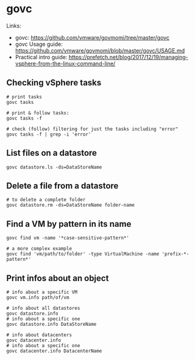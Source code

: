 # govc

Links:

- govc: https://github.com/vmware/govmomi/tree/master/govc
- govc Usage guide: https://github.com/vmware/govmomi/blob/master/govc/USAGE.md
- Practical intro guide: https://prefetch.net/blog/2017/12/19/managing-vsphere-from-the-linux-command-line/

## Checking vSphere tasks

```shell
# print tasks
govc tasks

# print & follow tasks:
govc tasks -f

# check (follow) filtering for just the tasks including "error"
govc tasks -f | grep -i 'error'
```

## List files on a datastore

```shell
govc datastore.ls -ds=DataStoreName
```

## Delete a file from a datastore

```shell
# to delete a complete folder
govc datastore.rm -ds=DataStoreName folder-name
```

## Find a VM by pattern in its name

```shell
govc find vm -name '*case-sensitive-pattern*'

# a more complex example
govc find 'vm/path/to/folder' -type VirtualMachine -name 'prefix-*-pattern*'
```

## Print infos about an object

```shell
# info about a specific VM
govc vm.info path/of/vm

# info about all datastores
govc datastore.info
# info about a specific one
govc datastore.info DataStoreName

# info about datacenters
govc datacenter.info
# info about a specific one
govc datacenter.info DatacenterName
```
